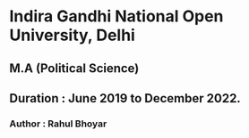 # Indira Gandhi National Open University, Delhi
## M.A (Political Science)
## Duration : June 2019 to December 2022.

### Author : Rahul Bhoyar
